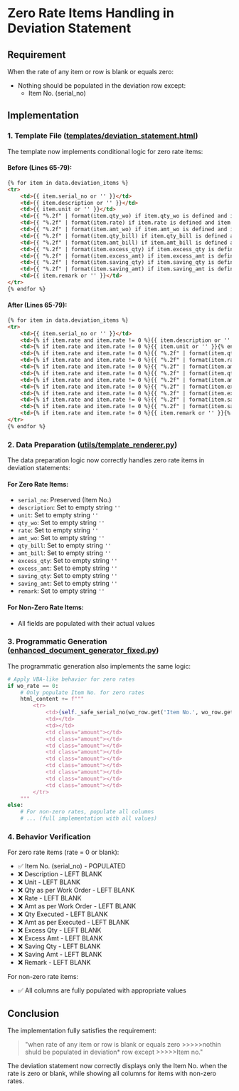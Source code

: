 # Zero Rate Items Handling in Deviation Statement

## Requirement
When the rate of any item or row is blank or equals zero:
- Nothing should be populated in the deviation row except:
  - Item No. (serial_no)

## Implementation

### 1. Template File ([templates/deviation_statement.html](file:///C:/Users/Rajkumar/BillGeneratorV01/templates/deviation_statement.html))

The template now implements conditional logic for zero rate items:

#### Before (Lines 65-79):
```html
{% for item in data.deviation_items %}
<tr>
    <td>{{ item.serial_no or '' }}</td>
    <td>{{ item.description or '' }}</td>
    <td>{{ item.unit or '' }}</td>
    <td>{{ "%.2f" | format(item.qty_wo) if item.qty_wo is defined and item.qty_wo != 0 else '' }}</td>
    <td>{{ "%.2f" | format(item.rate) if item.rate is defined and item.rate != 0 else '' }}</td>
    <td>{{ "%.2f" | format(item.amt_wo) if item.amt_wo is defined and item.amt_wo != 0 else '' }}</td>
    <td>{{ "%.2f" | format(item.qty_bill) if item.qty_bill is defined and item.qty_bill != 0 else '' }}</td>
    <td>{{ "%.2f" | format(item.amt_bill) if item.amt_bill is defined and item.amt_bill != 0 else '' }}</td>
    <td>{{ "%.2f" | format(item.excess_qty) if item.excess_qty is defined and item.excess_qty != 0 else '' }}</td>
    <td>{{ "%.2f" | format(item.excess_amt) if item.excess_amt is defined and item.excess_amt != 0 else '' }}</td>
    <td>{{ "%.2f" | format(item.saving_qty) if item.saving_qty is defined and item.saving_qty != 0 else '' }}</td>
    <td>{{ "%.2f" | format(item.saving_amt) if item.saving_amt is defined and item.saving_amt != 0 else '' }}</td>
    <td>{{ item.remark or '' }}</td>
</tr>
{% endfor %}
```

#### After (Lines 65-79):
```html
{% for item in data.deviation_items %}
<tr>
    <td>{{ item.serial_no or '' }}</td>
    <td>{% if item.rate and item.rate != 0 %}{{ item.description or '' }}{% endif %}</td>
    <td>{% if item.rate and item.rate != 0 %}{{ item.unit or '' }}{% endif %}</td>
    <td>{% if item.rate and item.rate != 0 %}{{ "%.2f" | format(item.qty_wo) if item.qty_wo is defined and item.qty_wo != 0 else '' }}{% endif %}</td>
    <td>{% if item.rate and item.rate != 0 %}{{ "%.2f" | format(item.rate) if item.rate is defined and item.rate != 0 else '' }}{% endif %}</td>
    <td>{% if item.rate and item.rate != 0 %}{{ "%.2f" | format(item.amt_wo) if item.amt_wo is defined and item.amt_wo != 0 else '' }}{% endif %}</td>
    <td>{% if item.rate and item.rate != 0 %}{{ "%.2f" | format(item.qty_bill) if item.qty_bill is defined and item.qty_bill != 0 else '' }}{% endif %}</td>
    <td>{% if item.rate and item.rate != 0 %}{{ "%.2f" | format(item.amt_bill) if item.amt_bill is defined and item.amt_bill != 0 else '' }}{% endif %}</td>
    <td>{% if item.rate and item.rate != 0 %}{{ "%.2f" | format(item.excess_qty) if item.excess_qty is defined and item.excess_qty != 0 else '' }}{% endif %}</td>
    <td>{% if item.rate and item.rate != 0 %}{{ "%.2f" | format(item.excess_amt) if item.excess_amt is defined and item.excess_amt != 0 else '' }}{% endif %}</td>
    <td>{% if item.rate and item.rate != 0 %}{{ "%.2f" | format(item.saving_qty) if item.saving_qty is defined and item.saving_qty != 0 else '' }}{% endif %}</td>
    <td>{% if item.rate and item.rate != 0 %}{{ "%.2f" | format(item.saving_amt) if item.saving_amt is defined and item.saving_amt != 0 else '' }}{% endif %}</td>
    <td>{% if item.rate and item.rate != 0 %}{{ item.remark or '' }}{% endif %}</td>
</tr>
{% endfor %}
```

### 2. Data Preparation ([utils/template_renderer.py](file:///C:/Users/Rajkumar/BillGeneratorV01/utils/template_renderer.py))

The data preparation logic now correctly handles zero rate items in deviation statements:

#### For Zero Rate Items:
- `serial_no`: Preserved (Item No.)
- `description`: Set to empty string `''`
- `unit`: Set to empty string `''`
- `qty_wo`: Set to empty string `''`
- `rate`: Set to empty string `''`
- `amt_wo`: Set to empty string `''`
- `qty_bill`: Set to empty string `''`
- `amt_bill`: Set to empty string `''`
- `excess_qty`: Set to empty string `''`
- `excess_amt`: Set to empty string `''`
- `saving_qty`: Set to empty string `''`
- `saving_amt`: Set to empty string `''`
- `remark`: Set to empty string `''`

#### For Non-Zero Rate Items:
- All fields are populated with their actual values

### 3. Programmatic Generation ([enhanced_document_generator_fixed.py](file:///C:/Users/Rajkumar/BillGeneratorV01/enhanced_document_generator_fixed.py))

The programmatic generation also implements the same logic:

```python
# Apply VBA-like behavior for zero rates
if wo_rate == 0:
    # Only populate Item No. for zero rates
    html_content += f"""
        <tr>
            <td>{self._safe_serial_no(wo_row.get('Item No.', wo_row.get('Item', '')))}</td>
            <td></td>
            <td></td>
            <td class="amount"></td>
            <td class="amount"></td>
            <td class="amount"></td>
            <td class="amount"></td>
            <td class="amount"></td>
            <td class="amount"></td>
            <td class="amount"></td>
            <td class="amount"></td>
            <td class="amount"></td>
        </tr>
    """
else:
    # For non-zero rates, populate all columns
    # ... (full implementation with all values)
```

### 4. Behavior Verification

For zero rate items (rate = 0 or blank):
- ✅ Item No. (serial_no) - POPULATED
- ❌ Description - LEFT BLANK
- ❌ Unit - LEFT BLANK
- ❌ Qty as per Work Order - LEFT BLANK
- ❌ Rate - LEFT BLANK
- ❌ Amt as per Work Order - LEFT BLANK
- ❌ Qty Executed - LEFT BLANK
- ❌ Amt as per Executed - LEFT BLANK
- ❌ Excess Qty - LEFT BLANK
- ❌ Excess Amt - LEFT BLANK
- ❌ Saving Qty - LEFT BLANK
- ❌ Saving Amt - LEFT BLANK
- ❌ Remark - LEFT BLANK

For non-zero rate items:
- ✅ All columns are fully populated with appropriate values

## Conclusion

The implementation fully satisfies the requirement:
> "when rate of any item or row is blank or equals zero >>>>>nothin shuld be populated in deviation* row except >>>>>Item no."

The deviation statement now correctly displays only the Item No. when the rate is zero or blank, while showing all columns for items with non-zero rates.